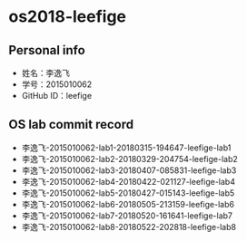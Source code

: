 # os2018-leefige

## Personal info

- 姓名：李逸飞
- 学号：2015010062
- GitHub ID：leefige

## OS lab commit record

- 李逸飞-2015010062-lab1-20180315-194647-leefige-lab1
- 李逸飞-2015010062-lab2-20180329-204754-leefige-lab2
- 李逸飞-2015010062-lab3-20180407-085831-leefige-lab3
- 李逸飞-2015010062-lab4-20180422-021127-leefige-lab4
- 李逸飞-2015010062-lab5-20180427-015143-leefige-lab5
- 李逸飞-2015010062-lab6-20180505-213159-leefige-lab6
- 李逸飞-2015010062-lab7-20180520-161641-leefige-lab7
- 李逸飞-2015010062-lab8-20180522-202818-leefige-lab8

